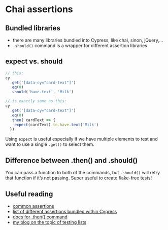 # Chai assertions

## Bundled libraries
- there are many libraries bundled into Cypress, like chai, sinon, jQuery,...
- `.should()` command is a wrapper for different assertion libraries

## expect vs. should
```js
// this:
cy
  .get('[data-cy="card-text"]')
  .eq(0)
  .should('have.text', 'Milk')

// is exactly same as this:
cy
  .get('[data-cy="card-text"]')
  .eq(0)
  .then( cardText => {
    expect(cardText).to.have.text('Milk')
  })
```

Using `expect` is useful especially if we have multiple elements to test and want to use a single `.get()` to select them.

## Difference between .then() and .should()
You can pass a function to both of the commands, but `.should()` will retry that function if it’s not passing. Super useful to create flake-free tests!

## Useful reading
* [common assertions](https://docs.cypress.io/guides/references/assertions.html#Common-Assertions)
* [list of different assertions bundled within Cypress](https://docs.cypress.io/guides/references/assertions.html#BDD-Assertions)
* [docs for .then() command](https://docs.cypress.io/api/commands/then.html)
* [my blog on the topic of testing lists](https://filiphric.com/testing-lists-of-items)

